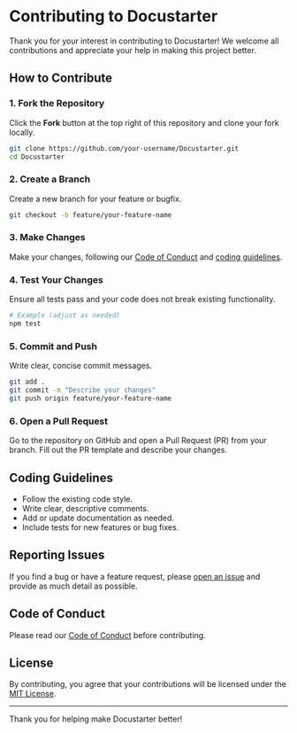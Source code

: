 # Contributing to Docustarter

Thank you for your interest in contributing to Docustarter! We welcome all contributions and appreciate your help in making this project better.

## How to Contribute

### 1. Fork the Repository

Click the **Fork** button at the top right of this repository and clone your fork locally.

```bash
git clone https://github.com/your-username/Docustarter.git
cd Docustarter
```

### 2. Create a Branch

Create a new branch for your feature or bugfix.

```bash
git checkout -b feature/your-feature-name
```

### 3. Make Changes

Make your changes, following our [Code of Conduct](CODE_OF_CONDUCT.md) and [coding guidelines](#coding-guidelines).

### 4. Test Your Changes

Ensure all tests pass and your code does not break existing functionality.

```bash
# Example (adjust as needed)
npm test
```

### 5. Commit and Push

Write clear, concise commit messages.

```bash
git add .
git commit -m "Describe your changes"
git push origin feature/your-feature-name
```

### 6. Open a Pull Request

Go to the repository on GitHub and open a Pull Request (PR) from your branch. Fill out the PR template and describe your changes.

## Coding Guidelines

- Follow the existing code style.
- Write clear, descriptive comments.
- Add or update documentation as needed.
- Include tests for new features or bug fixes.

## Reporting Issues

If you find a bug or have a feature request, please [open an issue](https://github.com/your-username/Docustarter/issues) and provide as much detail as possible.

## Code of Conduct

Please read our [Code of Conduct](CODE_OF_CONDUCT.md) before contributing.

## License

By contributing, you agree that your contributions will be licensed under the [MIT License](LICENSE).

---

Thank you for helping make Docustarter better!
